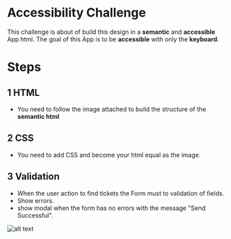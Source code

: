 # Accessibility Challenge
This challenge is about of build this design in a **semantic** and **accessible** App html.
The goal of this App is to be **accessible** with only the **keyboard**.
# Steps
## 1 HTML
- You need to follow the image attached to build the structure of the **semantic html**
## 2 CSS
- You need to add CSS and become your html equal as the image.
## 3 Validation
- When the user action to find tickets the Form must to validation of fields.
- Show errors.
- show modal when the form has no errors with the message "Send Successful".

![alt text](https://cdn.dribbble.com/users/321037/screenshots/1162293/search_form6_eng_800x600.jpg)
